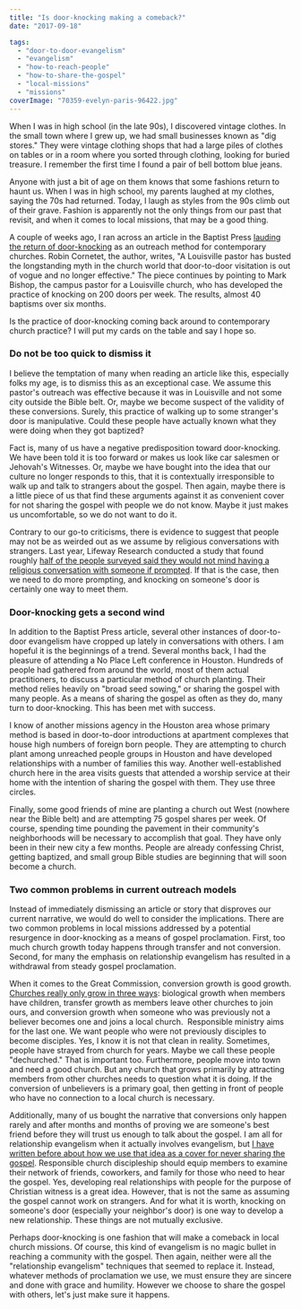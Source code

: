 ```yaml
---
title: "Is door-knocking making a comeback?"
date: "2017-09-18"

tags: 
  - "door-to-door-evangelism"
  - "evangelism"
  - "how-to-reach-people"
  - "how-to-share-the-gospel"
  - "local-missions"
  - "missions"
coverImage: "70359-evelyn-paris-96422.jpg"
---
```


When I was in high school (in the late 90s), I discovered vintage clothes. In the small town where I grew up, we had small businesses known as "dig stores." They were vintage clothing shops that had a large piles of clothes on tables or in a room where you sorted through clothing, looking for buried treasure. I remember the first time I found a pair of bell bottom blue jeans.

Anyone with just a bit of age on them knows that some fashions return to haunt us. When I was in high school, my parents laughed at my clothes, saying the 70s had returned. Today, I laugh as styles from the 90s climb out of their grave. Fashion is apparently not the only things from our past that revisit, and when it comes to local missions, that may be a good thing.

A couple of weeks ago, I ran across an article in the Baptist Press [lauding the return of door-knocking](http://www.bpnews.net/49443/knocking-on-doors-sparks-attendance-yields-baptisms) as an outreach method for contemporary churches. Robin Cornetet, the author, writes, "A Louisville pastor has busted the longstanding myth in the church world that door-to-door visitation is out of vogue and no longer effective." The piece continues by pointing to Mark Bishop, the campus pastor for a Louisville church, who has developed the practice of knocking on 200 doors per week. The results, almost 40 baptisms over six months.

Is the practice of door-knocking coming back around to contemporary church practice? I will put my cards on the table and say I hope so.

### Do not be too quick to dismiss it

I believe the temptation of many when reading an article like this, especially folks my age, is to dismiss this as an exceptional case. We assume this pastor's outreach was effective because it was in Louisville and not some city outside the Bible belt. Or, maybe we become suspect of the validity of these conversions. Surely, this practice of walking up to some stranger's door is manipulative. Could these people have actually known what they were doing when they got baptized?

Fact is, many of us have a negative predisposition toward door-knocking. We have been told it is too forward or makes us look like car salesmen or Jehovah's Witnesses. Or, maybe we have bought into the idea that our culture no longer responds to this, that it is contextually irresponsible to walk up and talk to strangers about the gospel. Then again, maybe there is a little piece of us that find these arguments against it as convenient cover for not sharing the gospel with people we do not know. Maybe it just makes us uncomfortable, so we do not want to do it.

Contrary to our go-to criticisms, there is evidence to suggest that people may not be as weirded out as we assume by religious conversations with strangers. Last year, Lifeway Research conducted a study that found roughly [half of the people surveyed said they would not mind having a religious conversation with someone if prompted](http://blog.keelancook.com/2016/07/share-your-faith-more-research-says-so.html). If that is the case, then we need to do more prompting, and knocking on someone's door is certainly one way to meet them.

### Door-knocking gets a second wind

In addition to the Baptist Press article, several other instances of door-to-door evangelism have cropped up lately in conversations with others. I am hopeful it is the beginnings of a trend. Several months back, I had the pleasure of attending a No Place Left conference in Houston. Hundreds of people had gathered from around the world, most of them actual practitioners, to discuss a particular method of church planting. Their method relies heavily on "broad seed sowing," or sharing the gospel with many people. As a means of sharing the gospel as often as they do, many turn to door-knocking. This has been met with success.

I know of another missions agency in the Houston area whose primary method is based in door-to-door introductions at apartment complexes that house high numbers of foreign born people. They are attempting to church plant among unreached people groups in Houston and have developed relationships with a number of families this way. Another well-established church here in the area visits guests that attended a worship service at their home with the intention of sharing the gospel with them. They use three circles.

Finally, some good friends of mine are planting a church out West (nowhere near the Bible belt) and are attempting 75 gospel shares per week. Of course, spending time pounding the pavement in their community's neighborhoods will be necessary to accomplish that goal. They have only been in their new city a few months. People are already confessing Christ, getting baptized, and small group Bible studies are beginning that will soon become a church.

### Two common problems in current outreach models

Instead of immediately dismissing an article or story that disproves our current narrative, we would do well to consider the implications. There are two common problems in local missions addressed by a potential resurgence in door-knocking as a means of gospel proclamation. First, too much church growth today happens through transfer and not conversion. Second, for many the emphasis on relationship evangelism has resulted in a withdrawal from steady gospel proclamation.

When it comes to the Great Commission, conversion growth is good growth. [Churches really only grow in three ways](http://blog.keelancook.com/2016/11/there-are-only-three-kinds-of-church-growth.html): biological growth when members have children, transfer growth as members leave other churches to join ours, and conversion growth when someone who was previously not a believer becomes one and joins a local church.  Responsible ministry aims for the last one. We want people who were not previously disciples to become disciples. Yes, I know it is not that clean in reality. Sometimes, people have strayed from church for years. Maybe we call these people "dechurched." That is important too. Furthermore, people move into town and need a good church. But any church that grows primarily by attracting members from other churches needs to question what it is doing. If the conversion of unbelievers is a primary goal, then getting in front of people who have no connection to a local church is necessary.

Additionally, many of us bought the narrative that conversions only happen rarely and after months and months of proving we are someone's best friend before they will trust us enough to talk about the gospel. I am all for relationship evangelism when it actually involves evangelism, but [I have written before about how we use that idea as a cover for never sharing the gospel](http://blog.keelancook.com/2015/09/a-word-of-caution-concerning-relationship-evangelism.html). Responsible church discipleship should equip members to examine their network of friends, coworkers, and family for those who need to hear the gospel. Yes, developing real relationships with people for the purpose of Christian witness is a great idea. However, that is not the same as assuming the gospel cannot work on strangers. And for what it is worth, knocking on someone's door (especially your neighbor's door) is one way to develop a new relationship. These things are not mutually exclusive.

Perhaps door-knocking is one fashion that will make a comeback in local church missions. Of course, this kind of evangelism is no magic bullet in reaching a community with the gospel. Then again, neither were all the "relationship evangelism" techniques that seemed to replace it. Instead, whatever methods of proclamation we use, we must ensure they are sincere and done with grace and humility. However we choose to share the gospel with others, let's just make sure it happens.
